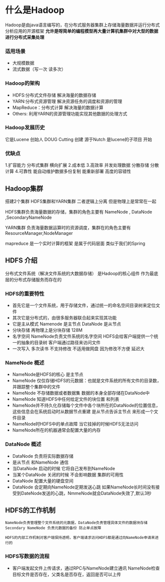 # 什么是Hadoop 
Hadoop是由java语言编写的，在分布式服务器集群上存储海量数据并运行分布式分析应用的开源框架 **允许是呀简单的编程模型再大量计算机集群中对大型的数据进行分布式采集处理**
### 适用场景
 - 大规模数据
 - 流式数据（写一次 读多次）
### Hadoop的架构
- HDFS:分布式文件存储 解决海量的数据存储
- YARN:分布式资源管理 解决资源任务的调度和资源的管理
- MapReduce：分布式计算 解决海量的数据计算
- Others: 利用YARN的资源管理功能实现其他数据的处理方式
### Hadoop发展历史
它是Lucene 创始人 DOUG Cutting 创建 源于Nutch 是lucene的子项目 开始

### 优缺点
1.扩容能力 分布式集群 横向扩展 
2.成本低
3.高效率 并发处理数据 分散存储 分散计算 
4.可靠性 能自动维护数据多份复制 能重新部署 高度的容错性
## Hadoop集群
搭建2个集群 HDFS集群和YARN集群 二者逻辑上分离 但是物理上是常常在一起

HDFS集群负责海量数据的存储，集群的角色主要有 NameNode , DataNode ,SecondaryNameNode


YARN集群 负责海量数据运算时的资源调度，集群在的角色主要有 ResourceManager,NodeManager


mapreduce 是一个实时计算的框架 是属于代码层面 类似于我们的Spring 


## HDFS 介绍
分布式文件系统（解决文件系统的大数据存储） 是Hadoop的核心组件 作为最底层的分布式存储服务而存在的

### HDFS的重要特性
- 首先它是一个文件系统，用于存储文件，通过统一的命名空间目录树来定位文件
- 其次它是分布式的，由很多服务器联合起来实现其功能
- 它是主从模式 Namenode 是主节点 DataNode 是从节点
- 分块存储 再物理上是分块存储 128M 
- 名字空间 NameNode负责文件系统的名字空间 HDFS会给客户端提供一个统一的抽象的目录树 客户端通过路径来访问文件
- 一次写入 多次读书 不支持修改 不适用做网盘 因为修改不方便 延迟大


### NameNode 概述
- NameNode是HDFS的核心 是主节点
- NameNode 仅仅存储HDFS的元数据：也就是文件系统的所有文件的目录数，并跟踪整个集群中的文件
- NameNode 不存储数据或者数据集 数据的本身全部存储在DataNode中
- NameNode 知道HDFS中任何给定文件的块位置 和列表
- NameNode并不持久化存储每个文件中各个块所在的DataNode的位置信息，这些信息会在系统启动时从数据节点重建 是从节点告诉主节点 来形成一个文件目录
- NameNode时HDFS中的单点故障 当它挂掉的时候HDFS无法访问
- NameNode所在的机器通常会配置大量的内存

### DataNode 概述
- DataNode 负责将实际数据存储
- 是从节点 和NameNode 通信 
- 当DataNode 启动的时候 它将自己发布到NameNode 
- 当某个DataNode 关闭的时候 不会影响数据 集群的可用性 
- DataNode 配置大量的硬盘空间
- DataNode 会定期向NameNode定期发送心跳 如果NameNode长时间没有接受到DateNode发送的心跳，NmmeNode就会DataNode失效了,默认3秒


## HDFS的工作机制
    NameNode负责管理整个文件系统的元数据，DataNode负责管理具体文件的数据块存储 Secondary NameNode 负责元数据的备份 防止单点故障
    
    HDFS的内部工作机制对客户端保持透明，客户端请求访问HDFS都是通过向NameNode申请来进行的

### HDFS写数据的流程
- 客户端发起文件上传请求，通过RPC与NameNode建立通讯 NameNode检查目标文件是否存在，父类名是否存在，返回是否可以上传
